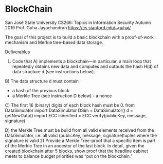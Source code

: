 # BlockChain
San José State University
CS266: Topics in Information Security Autumn 2019
Prof. Guha Jayachandran
https://cs.stanford.edu/~guhaj/


The goal of this project is to build a basic blockchain with a proof-of-work mechanism and Merkle tree-based data storage.

Deliverables
1) Code that
A) implements a blockchain—in particular, a main loop that repeatedly obtains new data
and computes and outputs the hash ​H(d)​ of data structure ​d​ (see instructions below).

B) The data structure ​d​ must contain
- a hash of the previous block
- a Merkle Tree (see instruction D below) - a nonce

C) The first 16 (binary) digits of each block hash must be 0.
from DataSimulator import DataSimulator DSim = DataSimulator()
d = getNewData()
import ECC
isVerified = ECC.verify(publicKey, message, signature)


D) the Merkle Tree must be build from all valid elements received from the DataSimulator, i.e. all valid ​(publicKey, message, signature)​ tuples where the signature is valid
2) Provide a Merkle Tree-proof that a specific item is part of the Merkle Tree in an ancestor of the last block. In detail, given the created blockchain after 5 blocks, show proof that the headline
cabinet meets to balance budget priorities
was “put on the blockchain.”

